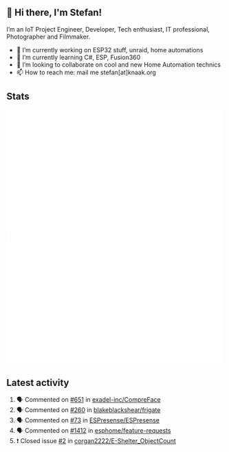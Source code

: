 ## 👋 Hi there, I'm Stefan!
I’m an IoT Project Engineer, Developer, Tech enthusiast, IT professional, Photographer and Filmmaker.

- 🔭 I’m currently working on ESP32 stuff, unraid, home automations
- 🌱 I’m currently learning C#, ESP, Fusion360
- 👯 I’m looking to collaborate on cool and new Home Automation technics
- 📫 How to reach me: mail me stefan[at]knaak.org

## Stats

![](https://github.com/corgan2222/github-stats/blob/master/generated/overview.svg) ![](https://github.com/corgan2222/github-stats/blob/master/generated/languages.svg)


## Latest activity

<!--START_SECTION:activity-->
1. 🗣 Commented on [#651](https://github.com/exadel-inc/CompreFace/issues/651) in [exadel-inc/CompreFace](https://github.com/exadel-inc/CompreFace)
2. 🗣 Commented on [#260](https://github.com/blakeblackshear/frigate/issues/260) in [blakeblackshear/frigate](https://github.com/blakeblackshear/frigate)
3. 🗣 Commented on [#73](https://github.com/ESPresense/ESPresense/issues/73) in [ESPresense/ESPresense](https://github.com/ESPresense/ESPresense)
4. 🗣 Commented on [#1412](https://github.com/esphome/feature-requests/issues/1412) in [esphome/feature-requests](https://github.com/esphome/feature-requests)
5. ❗️ Closed issue [#2](https://github.com/corgan2222/E-Shelter_ObjectCount/issues/2) in [corgan2222/E-Shelter_ObjectCount](https://github.com/corgan2222/E-Shelter_ObjectCount)
<!--END_SECTION:activity-->

<!--

